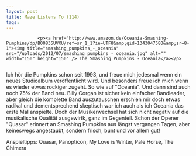 ```yaml
---
layout: post
title: Maze Listens To (114)
tags:
---
```



                <p><a href="http://www.amazon.de/Oceania-Smashing-Pumpkins/dp/B00835UVXU/ref=sr_1_1?ie=UTF8&amp;qid=1343047580&amp;sr=8-1"><img title="smashing_pumpkins_-_oceania" src="/uploads/2012/07/smashing_pumpkins_-_oceania.jpg" alt="" width="150" height="150" /> The Smashing Pumpkins - Oceania</a></p>
<img src="/uploads/2010/02/maze_listens_to_5stars.png" alt="" />
<p>Ich hör die Pumpkins schon seit 1993, und freue mich jedesmal wenn ein neues Studioalbum veröffentlicht wird. Und besonders freue ich mich wenn es wieder etwas rockiger zugeht. So wie auf &quot;Oceania&quot;. Und dann sind auch noch 75% der Band neu. Billy Corgan ist sicher kein einfacher Bandleader, aber gleich die komplette Band auszutauschen erschien mir doch etwas radikal und dementsprechend skeptisch war ich auch als ich Oceania das erste Mal anspielte. Doch der Musikerwechsel hat sich nicht negativ auf die musikalische Qualität ausgewirtk, ganz im Gegenteil. Schon der Opener &quot;Quasar&quot; erinnert an Smashing Pumpkins aus längst vergangen Tagen, aber keineswegs angestaubt, sondern frisch, bunt und vor allem gut!</p>
<p>Anspieltipps: Quasar, Panopticon, My Love is Winter, Pale Horse, The Chimera</p>
